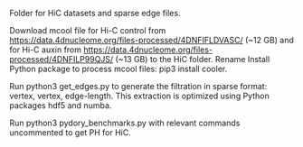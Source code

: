 Folder for HiC datasets and sparse edge files.

Download mcool file for Hi-C control from https://data.4dnucleome.org/files-processed/4DNFIFLDVASC/ (~12 GB) and for Hi-C auxin from https://data.4dnucleome.org/files-processed/4DNFILP99QJS/ (~13 GB) to the HiC folder. Rename
Install Python package to process mcool files: pip3 install cooler.

Run python3 get_edges.py to generate the filtration in sparse format: vertex, vertex, edge-length. This extraction is optimized using Python packages hdf5 and numba.

Run python3 pydory_benchmarks.py with relevant commands uncommented to get PH for HiC.
